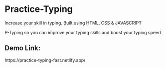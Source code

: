 # Practice-Typing
Increase your skill in typing.
Built using HTML, CSS & JAVASCRIPT </br>

P-Typing so you can improve your typing skills and boost your typing speed </br>

<h2>Demo Link:</h2> https://practice-typing-fast.netlify.app/

